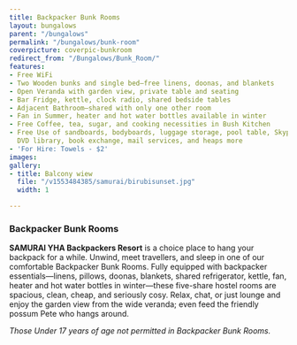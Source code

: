 ```yaml
---
title: Backpacker Bunk Rooms
layout: bungalows
parent: "/bungalows"
permalink: "/bungalows/bunk-room"
coverpicture: coverpic-bunkroom
redirect_from: "/Bungalows/Bunk_Room/"
features:
- Free WiFi
- Two Wooden bunks and single bed—free linens, doonas, and blankets
- Open Veranda with garden view, private table and seating
- Bar Fridge, kettle, clock radio, shared bedside tables
- Adjacent Bathroom—shared with only one other room
- Fan in Summer, heater and hot water bottles available in winter
- Free Coffee, tea, sugar, and cooking necessities in Bush Kitchen
- Free Use of sandboards, bodyboards, luggage storage, pool table, Skype equipment,
  DVD library, book exchange, mail services, and heaps more
- 'For Hire: Towels - $2'
images: 
gallery:
- title: Balcony wiew
  file: "/v1553484385/samurai/birubisunset.jpg"
  width: 1

---
```

### Backpacker Bunk Rooms

**SAMURAI YHA Backpackers Resort** is a choice place to hang your backpack for a while. Unwind, meet travellers, and sleep in one of our comfortable Backpacker Bunk Rooms.
Fully equipped with backpacker essentials—linens, pillows, doonas, blankets, shared refrigerator, kettle, fan, heater and hot water bottles in winter—these five-share hostel rooms are spacious, clean, cheap, and seriously cosy.
Relax, chat, or just lounge and enjoy the garden view from the wide veranda; even feed the friendly possum Pete who hangs around. 


*Those Under 17 years of age not permitted in Backpacker Bunk Rooms.*